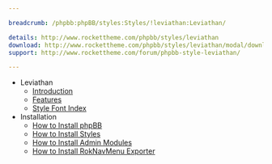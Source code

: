 ```yaml
---

breadcrumb: /phpbb:phpBB/styles:Styles/!leviathan:Leviathan/

details: http://www.rockettheme.com/phpbb/styles/leviathan
download: http://www.rockettheme.com/phpbb/styles/leviathan/modal/downloads
support: http://www.rockettheme.com/forum/phpbb-style-leviathan/

---
```


* Leviathan
	* [Introduction](INDEX.md#introduction)
	* [Features](INDEX.md#features)
    * [Style Font Index](../../../technical_tips/general/font_index.md)
* Installation
	* [How to Install phpBB](../../start/install.md)
	* [How to Install Styles](../../start/styles.md)
	* [How to Install Admin Modules](../../start/styles.md#installing-administrative-modules)
	* [How to Install RokNavMenu Exporter](../../modules/roknavmenu.md)